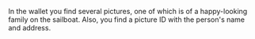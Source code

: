 In the wallet you find several pictures, one of which is of a happy-looking family on the sailboat. Also, you find a picture ID with the person's name and address.


